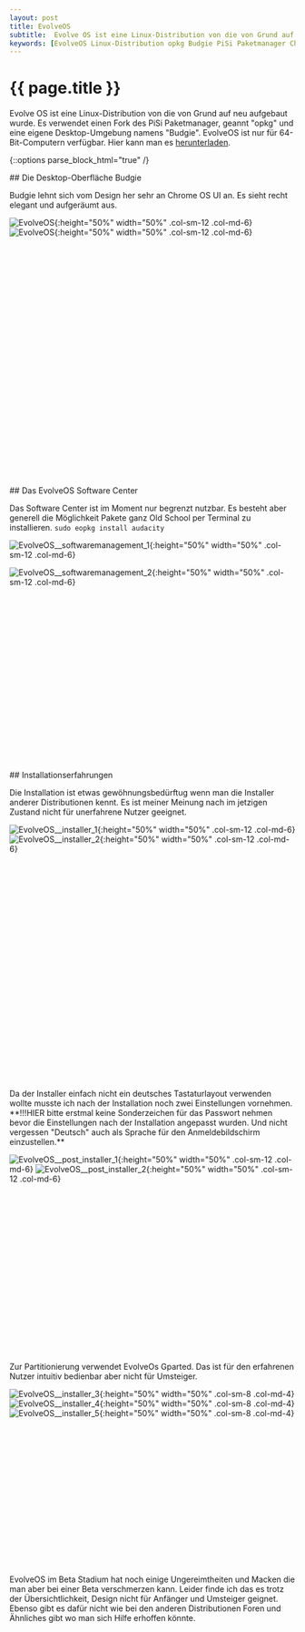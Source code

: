 ```yaml
---
layout: post
title: EvolveOS
subtitle:  Evolve OS ist eine Linux-Distribution von die von Grund auf neu aufgebaut wurde. Es verwendet einen Fork des PiSi Paketmanager, geannt "opkg" und eine eigene Desktop-Umgebung namens "Budgie". EvolveOS ist nur für 64-Bit-Computern verfügbar.
keywords: [EvolveOS Linux-Distribution opkg Budgie PiSi Paketmanager Chrome OS Installationserfahrungen]
---
```

# {{ page.title }}

Evolve OS ist eine Linux-Distribution von die von Grund auf neu aufgebaut wurde. Es verwendet einen Fork des PiSi Paketmanager, geannt "opkg" und eine eigene Desktop-Umgebung namens "Budgie". EvolveOS ist nur für 64-Bit-Computern verfügbar. Hier kann man es [herunterladen](httpss://evolve-os.com/download/).

{::options parse_block_html="true" /}
<div style="min-height: 550px">
## Die Desktop-Oberfläche Budgie

Budgie lehnt sich vom Design her sehr an Chrome OS UI an. Es sieht recht elegant und aufgeräumt aus.

![EvolveOS](https://www.elastic2ls.com/wp-content/uploads/2015/04/EvolveOS_1.png){:height="50%" width="50%" .col-sm-12 .col-md-6}
![EvolveOS](https://www.elastic2ls.com/wp-content/uploads/2015/04/EvolveOS_2.png){:height="50%" width="50%" .col-sm-12 .col-md-6}
</div>



<div style="min-height: 500px">
## Das EvolveOS Software Center

Das Software Center ist im Moment nur begrenzt nutzbar. Es besteht aber generell die Möglichkeit Pakete ganz Old School per Terminal zu installieren. `sudo eopkg install audacity`

![EvolveOS__softwaremanagement_1](https://www.elastic2ls.com/wp-content/uploads/2015/04/EvolveOS__softwaremanagement_1-1024x614.png){:height="50%" width="50%" .col-sm-12 .col-md-6}

![EvolveOS__softwaremanagement_2](https://www.elastic2ls.com/wp-content/uploads/2015/04/EvolveOS__softwaremanagement_2-1024x616.png){:height="50%" width="50%" .col-sm-12 .col-md-6}
</div>

<div style="min-height: 560px">
## Installationserfahrungen

Die Installation ist etwas gewöhnungsbedürftug wenn man die Installer anderer Distributionen kennt. Es ist meiner Meinung nach im jetzigen Zustand nicht für unerfahrene Nutzer geeignet.

![EvolveOS__installer_1](https://www.elastic2ls.com/wp-content/uploads/2015/04/EvolveOS__installer_1.png){:height="50%" width="50%" .col-sm-12 .col-md-6}
![EvolveOS__installer_2](https://www.elastic2ls.com/wp-content/uploads/2015/04/EvolveOS__installer_2.png){:height="50%" width="50%" .col-sm-12 .col-md-6}
</div>

<div style="min-height: 480px">
Da der Installer einfach nicht ein deutsches Tastaturlayout verwenden wollte musste ich nach der Installation noch zwei Einstellungen vornehmen. **!!!HIER bitte erstmal keine Sonderzeichen für das Passwort nehmen bevor die Einstellungen nach der Installation angepasst wurden. Und nicht vergessen "Deutsch" auch als Sprache für den Anmeldebildschirm einzustellen.**

 ![EvolveOS__post_installer_1](https://www.elastic2ls.com/wp-content/uploads/2015/04/EvolveOS__post_installer_1-1024x614.png){:height="50%" width="50%" .col-sm-12 .col-md-6}
 ![EvolveOS__post_installer_2](https://www.elastic2ls.com/wp-content/uploads/2015/04/EvolveOS__post_installer_2-1024x613.png){:height="50%" width="50%" .col-sm-12 .col-md-6}
</div>

<div style="min-height: 360px">
 Zur Partitionierung verwendet EvolveOs Gparted. Das ist für den erfahrenen Nutzer intuitiv bedienbar aber nicht für Umsteiger.

 ![EvolveOS__installer_3](https://www.elastic2ls.com/wp-content/uploads/2015/04/EvolveOS__installer_3.png){:height="50%" width="50%" .col-sm-8 .col-md-4} ![EvolveOS__installer_4](https://www.elastic2ls.com/wp-content/uploads/2015/04/EvolveOS__installer_4.png){:height="50%" width="50%" .col-sm-8 .col-md-4} ![EvolveOS__installer_5](https://www.elastic2ls.com/wp-content/uploads/2015/04/EvolveOS__installer_5.png){:height="50%" width="50%" .col-sm-8 .col-md-4}
</div>

 EvolveOS im Beta Stadium hat noch einige Ungereimtheiten und Macken die man aber bei einer Beta verschmerzen kann. Leider finde ich das es trotz der Übersichtlichkeit, Design nicht für Anfänger und Umsteiger geignet. Ebenso gibt es dafür nicht wie bei den anderen Distributionen Foren und Ähnliches gibt wo man sich Hilfe erhoffen könnte.
